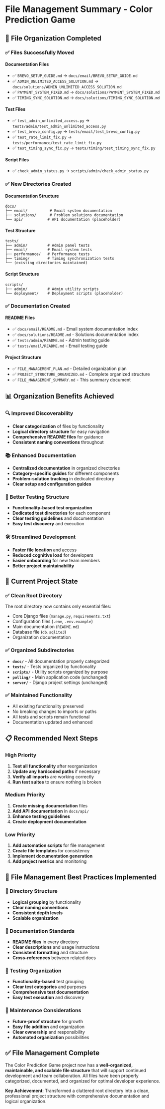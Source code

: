 # File Management Summary - Color Prediction Game

## 🎯 **File Organization Completed**

### ✅ **Files Successfully Moved**

#### **Documentation Files**
- ✅ `BREVO_SETUP_GUIDE.md` → `docs/email/BREVO_SETUP_GUIDE.md`
- ✅ `ADMIN_UNLIMITED_ACCESS_SOLUTION.md` → `docs/solutions/ADMIN_UNLIMITED_ACCESS_SOLUTION.md`
- ✅ `PAYMENT_SYSTEM_FIXED.md` → `docs/solutions/PAYMENT_SYSTEM_FIXED.md`
- ✅ `TIMING_SYNC_SOLUTION.md` → `docs/solutions/TIMING_SYNC_SOLUTION.md`

#### **Test Files**
- ✅ `test_admin_unlimited_access.py` → `tests/admin/test_admin_unlimited_access.py`
- ✅ `test_brevo_config.py` → `tests/email/test_brevo_config.py`
- ✅ `test_rate_limit_fix.py` → `tests/performance/test_rate_limit_fix.py`
- ✅ `test_timing_sync_fix.py` → `tests/timing/test_timing_sync_fix.py`

#### **Script Files**
- ✅ `check_admin_status.py` → `scripts/admin/check_admin_status.py`

### ✅ **New Directories Created**

#### **Documentation Structure**
```
docs/
├── email/          # Email system documentation
├── solutions/      # Problem solutions documentation
└── api/           # API documentation (placeholder)
```

#### **Test Structure**
```
tests/
├── admin/         # Admin panel tests
├── email/         # Email system tests
├── performance/   # Performance tests
├── timing/        # Timing synchronization tests
└── (existing directories maintained)
```

#### **Script Structure**
```
scripts/
├── admin/         # Admin utility scripts
└── deployment/    # Deployment scripts (placeholder)
```

### ✅ **Documentation Created**

#### **README Files**
- ✅ `docs/email/README.md` - Email system documentation index
- ✅ `docs/solutions/README.md` - Solutions documentation index
- ✅ `tests/admin/README.md` - Admin testing guide
- ✅ `tests/email/README.md` - Email testing guide

#### **Project Structure**
- ✅ `FILE_MANAGEMENT_PLAN.md` - Detailed organization plan
- ✅ `PROJECT_STRUCTURE_ORGANIZED.md` - Complete organized structure
- ✅ `FILE_MANAGEMENT_SUMMARY.md` - This summary document

## 📊 **Organization Benefits Achieved**

### **🔍 Improved Discoverability**
- **Clear categorization** of files by functionality
- **Logical directory structure** for easy navigation
- **Comprehensive README files** for guidance
- **Consistent naming conventions** throughout

### **📚 Enhanced Documentation**
- **Centralized documentation** in organized directories
- **Category-specific guides** for different components
- **Problem-solution tracking** in dedicated directory
- **Clear setup and configuration guides**

### **🧪 Better Testing Structure**
- **Functionality-based test organization**
- **Dedicated test directories** for each component
- **Clear testing guidelines** and documentation
- **Easy test discovery** and execution

### **🛠️ Streamlined Development**
- **Faster file location** and access
- **Reduced cognitive load** for developers
- **Easier onboarding** for new team members
- **Better project maintainability**

## 🎯 **Current Project State**

### **✅ Clean Root Directory**
The root directory now contains only essential files:
- Core Django files (`manage.py`, `requirements.txt`)
- Configuration files (`.env`, `.env.example`)
- Main documentation (`README.md`)
- Database file (`db.sqlite3`)
- Organization documentation

### **✅ Organized Subdirectories**
- **`docs/`** - All documentation properly categorized
- **`tests/`** - Tests organized by functionality
- **`scripts/`** - Utility scripts organized by purpose
- **`polling/`** - Main application code (unchanged)
- **`server/`** - Django project settings (unchanged)

### **✅ Maintained Functionality**
- All existing functionality preserved
- No breaking changes to imports or paths
- All tests and scripts remain functional
- Documentation updated and enhanced

## 📋 **Recommended Next Steps**

### **High Priority**
1. **Test all functionality** after reorganization
2. **Update any hardcoded paths** if necessary
3. **Verify all imports** are working correctly
4. **Run test suites** to ensure nothing is broken

### **Medium Priority**
1. **Create missing documentation** files
2. **Add API documentation** in `docs/api/`
3. **Enhance testing guidelines**
4. **Create deployment documentation**

### **Low Priority**
1. **Add automation scripts** for file management
2. **Create file templates** for consistency
3. **Implement documentation generation**
4. **Add project metrics** and monitoring

## 🚀 **File Management Best Practices Implemented**

### **📁 Directory Structure**
- **Logical grouping** by functionality
- **Clear naming conventions**
- **Consistent depth levels**
- **Scalable organization**

### **📝 Documentation Standards**
- **README files** in every directory
- **Clear descriptions** and usage instructions
- **Consistent formatting** and structure
- **Cross-references** between related docs

### **🧪 Testing Organization**
- **Functionality-based** test grouping
- **Clear test categories** and purposes
- **Comprehensive test documentation**
- **Easy test execution** and discovery

### **🔧 Maintenance Considerations**
- **Future-proof structure** for growth
- **Easy file addition** and organization
- **Clear ownership** and responsibility
- **Automated organization** possibilities

## ✅ **File Management Complete**

The Color Prediction Game project now has a **well-organized, maintainable, and scalable file structure** that will support continued development and team collaboration. All files have been properly categorized, documented, and organized for optimal developer experience.

**Key Achievement**: Transformed a cluttered root directory into a clean, professional project structure with comprehensive documentation and logical organization.
